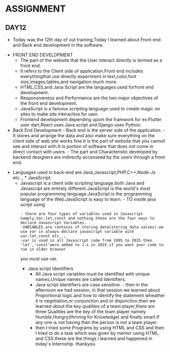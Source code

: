 # ASSIGNMENT 
## DAY12
   - Today was the 12th day of out training,Today I learned about Front end and Back end development in the software.
  * FRONT END DEVELOPMENT
     - The part of the website that the User interact directly is termed as a 
front end.
     - It refers to the Client side of application.Front end includes everythingthat use directly experiment in text,color,font size,images,tables,and navigation much more.
     - HTML,CSS,and Java Script are the languages used forfront end development.
     - Responsiveness and Performance are the two major objectives of the front
end development.
     - JavaScript is a famous scripting language used to create magic on sites 
to make site interactive for user.
     - Frontend development depending upom the framwork for ex:Flutter user dart,React uses Java script and Django uses Python.
   * Back End Development
    - Back end is the server side of the application.
    - It stores and arrange the data and also make sure everything on the client side of web site works fine.It is the part of website that you cannot see and interact with.It is portion of software that does not come in direct contact with users.
    - The part and Characteristic developed by backend designers are indirectly accesseed by the users through a front end.
   - Languages used in back-end are Java,Javascript,PHP,C++,Node-Js etc..,
    * JavaScript:
     - Javascript is a client side scripting language.both Java and Javascript are entirely different.JavaScript is the world's most popular programming language.JavaScript is the programming language of the Web.JavaScript is easy to learn.
    - TO inside java script using <script> tag.
   <script>
     document.write("sentence");
   </script>
    - there are four types of variables used in Javascript namely,Var,let,const and nothing.these are the four ways to declare Javascript Variables.
    -VARIABLES are contains of storing data(storing data values).we use var in always declare javascript variable with var,let,const etc..,
    -var is used in all Javascript code from 1995 to 2015.then 'let','const'were added to J.s in 2015.if you want your code to run in older browser 
you must use var.
   * Java script Identifiers
       - All Java script variables must be identified with unique names,Unique names are called Identifiers.
       - Java script Identifiers are case sensitive.
    - then in the afternoon we had session, in that session we learned about Proportional logic.and how to identify the statement wheather it is negotiation,or conjunction and or disjunction.then we learned about the key qualities of a team player,there are three Qualities are the key of the team
player namely Humble,Hungry(thriving for Knowledge) and finally smart.If any one is not having then the person is not a team player.
     - then I tried some Programs by using HTML and CSS and then I tried to do a task which was given by mentor using HTML and CSS.these are the things I learned and happened in today's Internship.
thankyou. 
